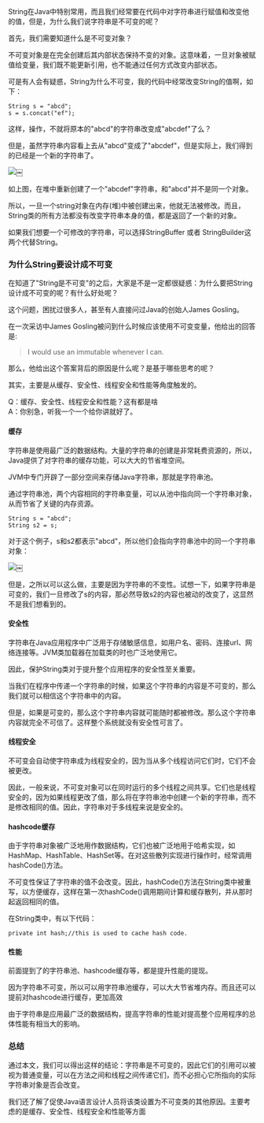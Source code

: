 String在Java中特别常用，而且我们经常要在代码中对字符串进行赋值和改变他的值，但是，为什么我们说字符串是不可变的呢？

首先，我们需要知道什么是不可变对象？

不可变对象是在完全创建后其内部状态保持不变的对象。这意味着，一旦对象被赋值给变量，我们既不能更新引用，也不能通过任何方式改变内部状态。

可是有人会有疑惑，String为什么不可变，我的代码中经常改变String的值啊，如下：

```
String s = "abcd";
s = s.concat("ef");

```


这样，操作，不就将原本的"abcd"的字符串改变成"abcdef"了么？

但是，虽然字符串内容看上去从"abcd"变成了"abcdef"，但是实际上，我们得到的已经是一个新的字符串了。

![][1]￼

如上图，在堆中重新创建了一个"abcdef"字符串，和"abcd"并不是同一个对象。

所以，一旦一个string对象在内存(堆)中被创建出来，他就无法被修改。而且，String类的所有方法都没有改变字符串本身的值，都是返回了一个新的对象。

如果我们想要一个可修改的字符串，可以选择StringBuffer 或者 StringBuilder这两个代替String。

### 为什么String要设计成不可变

在知道了"String是不可变"的之后，大家是不是一定都很疑惑：为什么要把String设计成不可变的呢？有什么好处呢？

这个问题，困扰过很多人，甚至有人直接问过Java的创始人James Gosling。

在一次采访中James Gosling被问到什么时候应该使用不可变变量，他给出的回答是:

> I would use an immutable whenever I can.

那么，他给出这个答案背后的原因是什么呢？是基于哪些思考的呢？

其实，主要是从缓存、安全性、线程安全和性能等角度触发的。

Q：缓存、安全性、线程安全和性能？这有都是啥  
A：你别急，听我一个一个给你讲就好了。

#### 缓存

字符串是使用最广泛的数据结构。大量的字符串的创建是非常耗费资源的，所以，Java提供了对字符串的缓存功能，可以大大的节省堆空间。

JVM中专门开辟了一部分空间来存储Java字符串，那就是字符串池。

通过字符串池，两个内容相同的字符串变量，可以从池中指向同一个字符串对象，从而节省了关键的内存资源。

```
String s = "abcd";
String s2 = s;
```


对于这个例子，s和s2都表示"abcd"，所以他们会指向字符串池中的同一个字符串对象：

![][2]￼

但是，之所以可以这么做，主要是因为字符串的不变性。试想一下，如果字符串是可变的，我们一旦修改了s的内容，那必然导致s2的内容也被动的改变了，这显然不是我们想看到的。

#### 安全性

字符串在Java应用程序中广泛用于存储敏感信息，如用户名、密码、连接url、网络连接等。JVM类加载器在加载类的时也广泛地使用它。

因此，保护String类对于提升整个应用程序的安全性至关重要。

当我们在程序中传递一个字符串的时候，如果这个字符串的内容是不可变的，那么我们就可以相信这个字符串中的内容。

但是，如果是可变的，那么这个字符串内容就可能随时都被修改。那么这个字符串内容就完全不可信了。这样整个系统就没有安全性可言了。

#### 线程安全

不可变会自动使字符串成为线程安全的，因为当从多个线程访问它们时，它们不会被更改。

因此，一般来说，不可变对象可以在同时运行的多个线程之间共享。它们也是线程安全的，因为如果线程更改了值，那么将在字符串池中创建一个新的字符串，而不是修改相同的值。因此，字符串对于多线程来说是安全的。

#### hashcode缓存

由于字符串对象被广泛地用作数据结构，它们也被广泛地用于哈希实现，如HashMap、HashTable、HashSet等。在对这些散列实现进行操作时，经常调用hashCode()方法。

不可变性保证了字符串的值不会改变。因此，hashCode()方法在String类中被重写，以方便缓存，这样在第一次hashCode()调用期间计算和缓存散列，并从那时起返回相同的值。

在String类中，有以下代码：

```
private int hash;//this is used to cache hash code.
```


#### 性能

前面提到了的字符串池、hashcode缓存等，都是提升性能的提现。

因为字符串不可变，所以可以用字符串池缓存，可以大大节省堆内存。而且还可以提前对hashcode进行缓存，更加高效

由于字符串是应用最广泛的数据结构，提高字符串的性能对提高整个应用程序的总体性能有相当大的影响。

### 总结

通过本文，我们可以得出这样的结论：字符串是不可变的，因此它们的引用可以被视为普通变量，可以在方法之间和线程之间传递它们，而不必担心它所指向的实际字符串对象是否会改变。

我们还了解了促使Java语言设计人员将该类设置为不可变类的其他原因。主要考虑的是缓存、安全性、线程安全和性能等方面

 [1]: https://www.hollischuang.com/wp-content/uploads/2021/03/16163108328434.jpg
 [2]: https://www.hollischuang.com/wp-content/uploads/2021/03/16163114985563.jpg